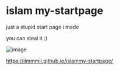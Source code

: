 # islam my-startpage
just a stupid start page i made 

you can steal it :)

![image](https://github.com/iimmmii/islammy-startpage/assets/171502258/f979dab4-ab31-476c-90c5-40e08ae70968)

https://iimmmii.github.io/islammy-startpage/
